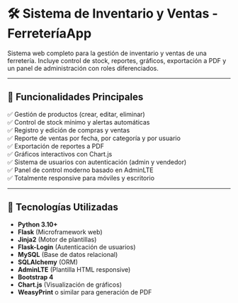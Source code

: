# 🛠️ Sistema de Inventario y Ventas - FerreteríaApp

Sistema web completo para la gestión de inventario y ventas de una ferretería. Incluye control de stock, reportes, gráficos, exportación a PDF y un panel de administración con roles diferenciados.

---

## 🚀 Funcionalidades Principales

✅ Gestión de productos (crear, editar, eliminar)  
✅ Control de stock mínimo y alertas automáticas  
✅ Registro y edición de compras y ventas  
✅ Reporte de ventas por fecha, por categoría y por usuario  
✅ Exportación de reportes a PDF  
✅ Gráficos interactivos con Chart.js  
✅ Sistema de usuarios con autenticación (admin y vendedor)  
✅ Panel de control moderno basado en AdminLTE  
✅ Totalmente responsive para móviles y escritorio  

---

## 🧰 Tecnologías Utilizadas

- **Python 3.10+**
- **Flask** (Microframework web)
- **Jinja2** (Motor de plantillas)
- **Flask-Login** (Autenticación de usuarios)
- **MySQL** (Base de datos relacional)
- **SQLAlchemy** (ORM)
- **AdminLTE** (Plantilla HTML responsive)
- **Bootstrap 4**
- **Chart.js** (Visualización de gráficos)
- **WeasyPrint** o similar para generación de PDF


